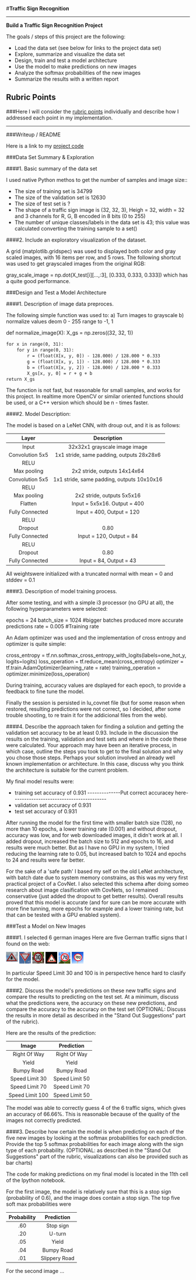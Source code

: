 #**Traffic Sign Recognition** 

---

**Build a Traffic Sign Recognition Project**

The goals / steps of this project are the following:
* Load the data set (see below for links to the project data set)
* Explore, summarize and visualize the data set
* Design, train and test a model architecture
* Use the model to make predictions on new images
* Analyze the softmax probabilities of the new images
* Summarize the results with a written report


[//]: # (Image References)

[image1]: ./examples/visualization.jpg "Visualization"
[image2]: ./examples/grayscale.jpg "Grayscaling"
[image3]: ./examples/random_noise.jpg "Random Noise"
[image4]: ./examples/placeholder.png "Traffic Sign 1"
[image5]: ./examples/placeholder.png "Traffic Sign 2"
[image6]: ./examples/placeholder.png "Traffic Sign 3"
[image7]: ./examples/placeholder.png "Traffic Sign 4"
[image8]: ./examples/placeholder.png "Traffic Sign 5"

## Rubric Points
###Here I will consider the [rubric points](https://review.udacity.com/#!/rubrics/481/view) individually and describe how I addressed each point in my implementation.  

---
###Writeup / README

Here is a link to my [project code](https://github.com/LuisKeys/traffic_sign_classifier-/blob/master/Traffic_Sign_Classifier.ipynb)

###Data Set Summary & Exploration

####1. Basic summary of the data set

I used native Python methos to get the number of samples and image size::

* The size of training set is 34799
* The size of the validation set is 12630
* The size of test set is ?
* The shape of a traffic sign image is (32, 32, 3), Heigh = 32, width = 32 and 3 channels for R, G, B encoded in 8 bits (0 to 255)
* The number of unique classes/labels in the data set is 43; this value was calculated converting the training sample to a set() 

####2. Include an exploratory visualization of the dataset.

A grid (matplotlib.gridspec) was used to displayed both color and gray scaled images, with 16 items per row,
and 5 rows. The following shortcut was used to get grayscaled images from the original RGB:

gray_scale_image = np.dot(X_test[i][...,:3], [0.333, 0.333, 0.333])
which has a quite good performance.

###Design and Test a Model Architecture

####1. Description of image data preproces.

The following simple function was used to:
 a) Turn images to grayscale
 b) normalize values deom 0 - 255 range to -1, 1
 
 def normalize_image(X):
    X_gs = np.zeros((32, 32, 1))
    
    for x in range(0, 31):
        for y in range(0, 31):
            r = (float(X[x, y, 0]) - 128.000) / 128.000 * 0.333
            g = (float(X[x, y, 1]) - 128.000) / 128.000 * 0.333
            b = (float(X[x, y, 2]) - 128.000) / 128.000 * 0.333
            X_gs[x, y, 0] = r + g + b
    return X_gs
    
The function is not fast, but reasonable for small samples, and works for this project.
In realtime more OpenCV or similar oriented functions should be used, or a C++ version which should 
be n - times faster.

####2. Model Description:

The model is based on a LeNet CNN, with droup out,
and it is as follows:

| Layer         		|     Description	        					| 
|:---------------------:|:---------------------------------------------:| 
| Input         		| 32x32x1 grayscale image image   							| 
| Convolution 5x5     	| 1x1 stride, same padding, outputs 28x28x6 	|
| RELU					|												|
| Max pooling	      	| 2x2 stride,  outputs 14x14x64 				|
| Convolution 5x5     	| 1x1 stride, same padding, outputs 10x10x16 	|
| RELU					|												|
| Max pooling	      	| 2x2 stride,  outputs 5x5x16 				|
|Flatten 		|	Input = 5x5x16. Output = 400			|
|Fully Connected			|	Input = 400, Output = 120 |
| RELU					|												|
| Dropout					|	0.80					|
|Fully Connected			|	Input = 120, Output = 84 |
| RELU					|												|
| Dropout					|	0.80					|
|Fully Connected			|	Input = 84, Output = 43 |
 
All weightswere initialized with a truncated normal with mean = 0 and stddev = 0.1

####3. Description of model training process.

After some testing, and with a simple i3 processor (no GPU at all),
the following hyperparameters were selected:

epochs = 24
batch_size = 1024 #bigger batches produced more accurate predictions
rate = 0.005 #Training rate

An Adam optimizer was used and the implementation of cross entropy and optimizer is quite simple:

cross_entropy = tf.nn.softmax_cross_entropy_with_logits(labels=one_hot_y, logits=logits)
loss_operation = tf.reduce_mean(cross_entropy)
optimizer = tf.train.AdamOptimizer(learning_rate = rate)
training_operation = optimizer.minimize(loss_operation)

During training, accuracy values are dsplayed for each epoch, 
to provide a feedback to fine tune the model.

Finally the session is persisted in lu_covnet file 
(but for some reason when restored, resulting predictions were not correct, 
so I decided, after some trouble shooting, to re train it for the addicional 
files from the web).

####4. Describe the approach taken for finding a solution and getting the validation set accuracy to be at least 0.93. Include in the discussion the results on the training, validation and test sets and where in the code these were calculated. Your approach may have been an iterative process, in which case, outline the steps you took to get to the final solution and why you chose those steps. Perhaps your solution involved an already well known implementation or architecture. In this case, discuss why you think the architecture is suitable for the current problem.

My final model results were:
* training set accuracy of 0.931 --------------Put correct accuracey here----------------------------------------
* validation set accuracy of 0.931
* test set accuracy of 0.931

After running the model for the first time with smaller batch size (128),
no more than 10 epochs, a lower training rate (0.001) and without dropout,
accuracy was low, and for web downloaded images, it didn't work at all.
I added dropout, increased the batch size to 512 and epochs to 16, and 
results were much better. But as I have no GPU in my system, I tried 
reducing the learning rate to 0.05, but increased batch to 1024 and epochs 
to 24 and results were far better. 

For the sake of a 'safe path' I based my self on the old LeNet 
architecture, with batch date due to system memory constrains,
as this was my very first practical project of a CovNet.
I also selected this schema after doing someo research about image clasification
with CovNets, so I remained conservative (just added the dropout to get better results).
Overall results proved that this model is accurate (and for sure can be more accurate 
with more fine tunning, more epochs for example and a lower training rate, but 
that can be tested with a GPU enabled system).

###Test a Model on New Images

####1. I selected 6 german images 
Here are five German traffic signs that I found on the web:

![11_right_of_way.png](./samples_from_web/11_right_of_way.png "Right Of Way")
![13_yield.png](./samples_from_web/13_yield.png "Yield")
![1_speed_limit_30.png](./samples_from_web/1_speed_limit_30.png "Speed Limit 30")
![22_bumpyroad.png](./samples_from_web/22_bumpyroad.png "Bumpy Road")
![4_speed_limit_70.png](./samples_from_web/4_speed_limit_70.png "Speed Limit 70")
![4_speed_l7_speed_limit_100.png](./samples_from_web/7_speed_limit_100.png "Speed Limit 100")

In particular Speed Limit 30 and 100 is in perspective hence hard to clasify for the model.

####2. Discuss the model's predictions on these new traffic signs and compare the results to predicting on the test set. At a minimum, discuss what the predictions were, the accuracy on these new predictions, and compare the accuracy to the accuracy on the test set (OPTIONAL: Discuss the results in more detail as described in the "Stand Out Suggestions" part of the rubric).

Here are the results of the prediction:

| Image			        |     Prediction	        					| 
|:---------------------:|:---------------------------------------------:| 
| Right Of Way      		| Right Of Way 									| 
| Yield     			| Yield 										|
| Bumpy Road					| Bumpy Road											|
| Speed Limit 30					| Speed Limit 50											|
| Speed Limit 70	      		| Speed Limit 70					 				|
| Speed Limit 100			| Speed Limit 50      							|


The model was able to correctly guess 4 of the 6 traffic signs, which gives an accuracy of 66.66%. 
This is reasonable because of the quality of the images not correctly predicted.

####3. Describe how certain the model is when predicting on each of the five new images by looking at the softmax probabilities for each prediction. Provide the top 5 softmax probabilities for each image along with the sign type of each probability. (OPTIONAL: as described in the "Stand Out Suggestions" part of the rubric, visualizations can also be provided such as bar charts)

The code for making predictions on my final model is located in the 11th cell of the Ipython notebook.

For the first image, the model is relatively sure that this is a stop sign (probability of 0.6), and the image does contain a stop sign. The top five soft max probabilities were

| Probability         	|     Prediction	        					| 
|:---------------------:|:---------------------------------------------:| 
| .60         			| Stop sign   									| 
| .20     				| U-turn 										|
| .05					| Yield											|
| .04	      			| Bumpy Road					 				|
| .01				    | Slippery Road      							|


For the second image ... 



